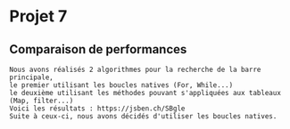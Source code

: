 # Projet 7

## Comparaison de performances

    Nous avons réalisés 2 algorithmes pour la recherche de la barre principale,
    le premier utilisant les boucles natives (For, While...)
    le deuxième utilisant les méthodes pouvant s'appliquées aux tableaux (Map, filter...)
    Voici les résultats : https://jsben.ch/SBgle
    Suite à ceux-ci, nous avons décidés d'utiliser les boucles natives.
